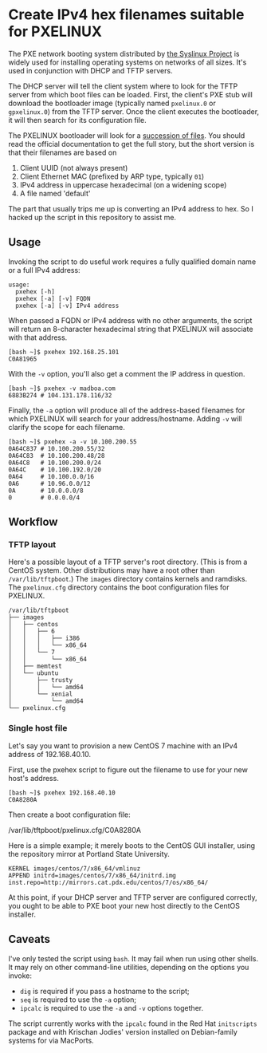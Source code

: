 # Create IPv4 hex filenames suitable for PXELINUX

The PXE network booting system distributed by [the Syslinux Project](http://syslinux.zytor.com/wiki/index.php/The_Syslinux_Project) is widely used for installing operating systems on networks of all sizes. It's used in conjunction with DHCP and TFTP servers.

The DHCP server will tell the client system where to look for the TFTP server from which boot files can be loaded. First, the client's PXE stub will download the bootloader image (typically named `pxelinux.0` or `gpxelinux.0`) from the TFTP server. Once the client executes the bootloader, it will then search for its configuration file.

The PXELINUX bootloader will look for a [succession of files](http://www.syslinux.org/wiki/index.php?title=PXELINUX#Configuration). You should read the official documentation to get the full story, but the short version is that their filenames are based on

1. Client UUID (not always present)
1. Client Ethernet MAC (prefixed by ARP type, typically `01`)
1. IPv4 address in uppercase hexadecimal (on a widening scope)
1. A file named 'default'

The part that usually trips me up is converting an IPv4 address to hex. So I hacked up the script in this repository to assist me.

## Usage

Invoking the script to do useful work requires a fully qualified domain name or a full IPv4 address:

```nohighlight
usage:
  pxehex [-h]
  pxehex [-a] [-v] FQDN
  pxehex [-a] [-v] IPv4 address
```

When passed a FQDN or IPv4 address with no other arguments, the script will return an 8-character hexadecimal string that PXELINUX will associate with that address.

```nohighlight
[bash ~]$ pxehex 192.168.25.101
C0A81965
```

With the `-v` option, you'll also get a comment the IP address in question.

```nohighlight
[bash ~]$ pxehex -v madboa.com
6883B274 # 104.131.178.116/32
```

Finally, the `-a` option will produce all of the address-based filenames for which PXELINUX will search for your address/hostname. Adding `-v` will clarify the scope for each filename.

```nohighlight
[bash ~]$ pxehex -a -v 10.100.200.55
0A64C837 # 10.100.200.55/32
0A64C83  # 10.100.200.48/28
0A64C8   # 10.100.200.0/24
0A64C    # 10.100.192.0/20
0A64     # 10.100.0.0/16
0A6      # 10.96.0.0/12
0A       # 10.0.0.0/8
0        # 0.0.0.0/4
```

## Workflow

### TFTP layout

Here's a possible layout of a TFTP server's root directory. (This is from a CentOS system. Other distributions may have a root other than `/var/lib/tftpboot`.) The `images` directory contains kernels and ramdisks. The `pxelinux.cfg` directory contains the boot configuration files for PXELINUX.

```nohighlight
/var/lib/tftpboot
├── images
│   ├── centos
│   │   ├── 6
│   │   │   ├── i386
│   │   │   └── x86_64
│   │   └── 7
│   │       └── x86_64
│   ├── memtest
│   └── ubuntu
│       ├── trusty
│       │   └── amd64
│       └── xenial
│           └── amd64
└── pxelinux.cfg
```

### Single host file

Let's say you want to provision a new CentOS 7 machine with an IPv4 address of 192.168.40.10.

First, use the pxehex script to figure out the filename to use for your new host's address.

```nohighlight
[bash ~]$ pxehex 192.168.40.10
C0A8280A
```

Then create a boot configuration file:

  /var/lib/tftpboot/pxelinux.cfg/C0A8280A

Here is a simple example; it merely boots to the CentOS GUI installer, using the repository mirror at Portland State University.

```nohighlight
KERNEL images/centos/7/x86_64/vmlinuz
APPEND initrd=images/centos/7/x86_64/initrd.img inst.repo=http://mirrors.cat.pdx.edu/centos/7/os/x86_64/
```

At this point, if your DHCP server and TFTP server are configured correctly, you ought to be able to PXE boot your new host directly to the CentOS installer.

## Caveats

I've only tested the script using `bash`. It may fail when run using other shells. It may rely on other command-line utilities, depending on the options you invoke:

* `dig` is required if you pass a hostname to the script;
* `seq` is required to use the `-a` option;
* `ipcalc` is required to use the `-a` and `-v` options together.

The script currently works with the `ipcalc` found in the Red Hat `initscripts` package and with Krischan Jodies' version installed on Debian-family systems for via MacPorts.

<!-- vim: set filetype=markdown: -->

